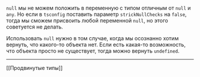 `null` мы не можем положить в переменную с типом отличным от `null` и `any`.
Но если в `tsconfig` поставить параметр `strickNullChecks` на `false`, тогда мы сможем присвоить любой переменной `null`, но этого советуется не делать.

Использовать `null` нужно в том случае, когда мы осознанно хотим вернуть, что какого-то объекта нет.
Если есть какая-то возможность, что объекта просто не существует, тогда можно вернуть `undefined`.

---
[[Продвинутые типы]]